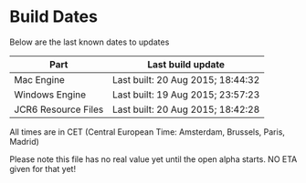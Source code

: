 # Build Dates

Below are the last known dates to updates

Part | Last build update
-----|-----
Mac Engine | Last built: 20 Aug 2015; 18:44:32
Windows Engine | Last built: 19 Aug 2015; 23:57:23
JCR6 Resource Files | Last built: 20 Aug 2015; 18:42:28
All times are in CET (Central European Time: Amsterdam, Brussels, Paris, Madrid)


Please note this file has no real value yet until the open alpha starts. NO ETA given for that yet!
